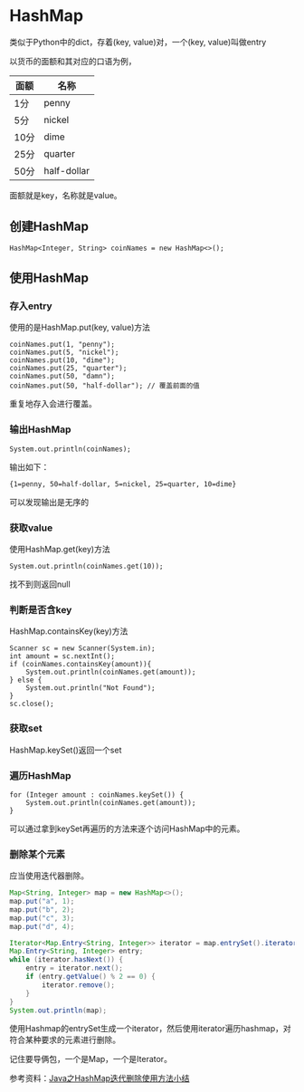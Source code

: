 # HashMap

类似于Python中的dict，存着(key, value)对，一个(key, value)叫做entry

以货币的面额和其对应的口语为例，


| 面额 | 名称 |
| - | - |
| 1分 | penny |
| 5分 | nickel |
| 10分 | dime |
| 25分 | quarter |
| 50分 | half-dollar |

面额就是key，名称就是value。

## 创建HashMap

```
HashMap<Integer, String> coinNames = new HashMap<>();
```

## 使用HashMap

### 存入entry

使用的是HashMap.put(key, value)方法

```
coinNames.put(1, "penny");
coinNames.put(5, "nickel");
coinNames.put(10, "dime");
coinNames.put(25, "quarter");
coinNames.put(50, "damn");
coinNames.put(50, "half-dollar"); // 覆盖前面的值
```

重复地存入会进行覆盖。

### 输出HashMap

```
System.out.println(coinNames);
```

输出如下：

```
{1=penny, 50=half-dollar, 5=nickel, 25=quarter, 10=dime}
```

可以发现输出是无序的

### 获取value

使用HashMap.get(key)方法

```
System.out.println(coinNames.get(10));
```

找不到则返回null

### 判断是否含key

HashMap.containsKey(key)方法

```
Scanner sc = new Scanner(System.in);
int amount = sc.nextInt();
if (coinNames.containsKey(amount)){
    System.out.println(coinNames.get(amount));
} else {
    System.out.println("Not Found");
}
sc.close();
```

### 获取set

HashMap.keySet()返回一个set

### 遍历HashMap

```
for (Integer amount : coinNames.keySet()) {
    System.out.println(coinNames.get(amount));
}
```

可以通过拿到keySet再遍历的方法来逐个访问HashMap中的元素。

### 删除某个元素

应当使用迭代器删除。

```java
Map<String, Integer> map = new HashMap<>();
map.put("a", 1);
map.put("b", 2);
map.put("c", 3);
map.put("d", 4);

Iterator<Map.Entry<String, Integer>> iterator = map.entrySet().iterator();
Map.Entry<String, Integer> entry;
while (iterator.hasNext()) {
    entry = iterator.next();
    if (entry.getValue() % 2 == 0) {
        iterator.remove();
    }
}
System.out.println(map);
```

使用Hashmap的entrySet生成一个iterator，然后使用iterator遍历hashmap，对符合某种要求的元素进行删除。

记住要导俩包，一个是Map，一个是Iterator。

参考资料：[Java之HashMap迭代删除使用方法小结](https://blog.csdn.net/liuyueyi25/article/details/90679495)
